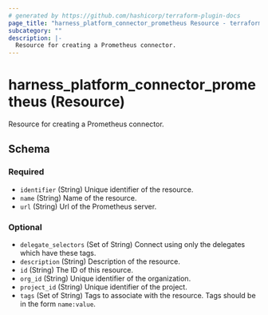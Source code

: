 ```yaml
---
# generated by https://github.com/hashicorp/terraform-plugin-docs
page_title: "harness_platform_connector_prometheus Resource - terraform-provider-harness"
subcategory: ""
description: |-
  Resource for creating a Prometheus connector.
---
```


# harness_platform_connector_prometheus (Resource)

Resource for creating a Prometheus connector.



<!-- schema generated by tfplugindocs -->
## Schema

### Required

- `identifier` (String) Unique identifier of the resource.
- `name` (String) Name of the resource.
- `url` (String) Url of the Prometheus server.

### Optional

- `delegate_selectors` (Set of String) Connect using only the delegates which have these tags.
- `description` (String) Description of the resource.
- `id` (String) The ID of this resource.
- `org_id` (String) Unique identifier of the organization.
- `project_id` (String) Unique identifier of the project.
- `tags` (Set of String) Tags to associate with the resource. Tags should be in the form `name:value`.


